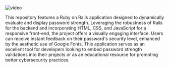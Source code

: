 ![video](https://github.com/Abo5/Advanced-Password-Strength-rubyonrails/assets/40110835/b9831ac6-78e5-492a-b4b8-40b31ec833a8)

This repository features a Ruby on Rails application designed to dynamically evaluate and display password strength. Leveraging the robustness of Rails for the backend and incorporating HTML, CSS, and JavaScript for a responsive front-end, the project offers a visually engaging interface. Users can receive instant feedback on their password's security level, enhanced by the aesthetic use of Google Fonts. This application serves as an excellent tool for developers looking to embed password strength validations into their projects or as an educational resource for promoting better cybersecurity practices.
